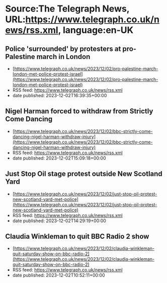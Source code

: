 # Source:The Telegraph News, URL:https://www.telegraph.co.uk/news/rss.xml, language:en-UK

## Police 'surrounded' by protesters at pro-Palestine march in London
 - [https://www.telegraph.co.uk/news/2023/12/02/pro-palestine-march-london-met-police-protest-israel](https://www.telegraph.co.uk/news/2023/12/02/pro-palestine-march-london-met-police-protest-israel)
 - RSS feed: https://www.telegraph.co.uk/news/rss.xml
 - date published: 2023-12-02T16:39:35+00:00



## Nigel Harman forced to withdraw from Strictly Come Dancing
 - [https://www.telegraph.co.uk/news/2023/12/02/bbc-strictly-come-dancing-nigel-harman-withdraw-injury](https://www.telegraph.co.uk/news/2023/12/02/bbc-strictly-come-dancing-nigel-harman-withdraw-injury)
 - RSS feed: https://www.telegraph.co.uk/news/rss.xml
 - date published: 2023-12-02T15:09:18+00:00



## Just Stop Oil stage protest outside New Scotland Yard
 - [https://www.telegraph.co.uk/news/2023/12/02/just-stop-oil-protest-new-scotland-yard-met-police](https://www.telegraph.co.uk/news/2023/12/02/just-stop-oil-protest-new-scotland-yard-met-police)
 - RSS feed: https://www.telegraph.co.uk/news/rss.xml
 - date published: 2023-12-02T14:29:19+00:00



## Claudia Winkleman to quit BBC Radio 2 show
 - [https://www.telegraph.co.uk/news/2023/12/02/claudia-winkleman-quit-saturday-show-on-bbc-radio-2](https://www.telegraph.co.uk/news/2023/12/02/claudia-winkleman-quit-saturday-show-on-bbc-radio-2)
 - RSS feed: https://www.telegraph.co.uk/news/rss.xml
 - date published: 2023-12-02T10:52:11+00:00



